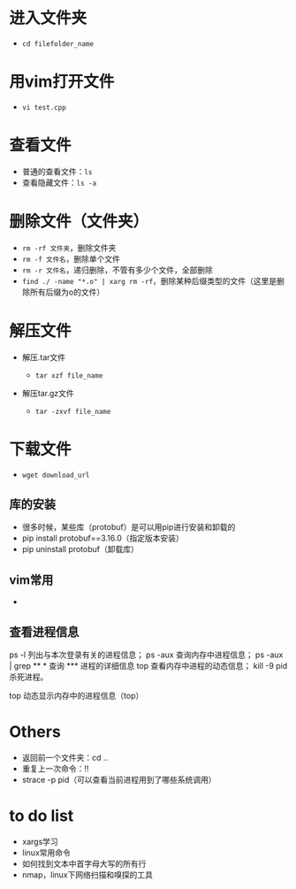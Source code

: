 # 进入文件夹

- `cd filefolder_name`







# 用vim打开文件

- `vi test.cpp`







# 查看文件

- 普通的查看文件：`ls`
- 查看隐藏文件：`ls -a`







# 删除文件（文件夹）

- `rm -rf 文件夹`，删除文件夹
- `rm -f 文件名`，删除单个文件
- `rm -r 文件名`，递归删除，不管有多少个文件，全部删除
- `find ./ -name "*.o" | xarg rm -rf`，删除某种后缀类型的文件（这里是删除所有后缀为o的文件）







# 解压文件

- 解压.tar文件
  - `tar xzf file_name`

- 解压tar.gz文件
  - `tar -zxvf file_name`








# 下载文件

- `wget download_url`



## 库的安装

- 很多时候，某些库（protobuf）是可以用pip进行安装和卸载的
- pip install protobuf==3.16.0（指定版本安装）
- pip uninstall protobuf（卸载库）





## vim常用

- 



## 查看进程信息

  ps -l  列出与本次登录有关的进程信息；
ps -aux   查询内存中进程信息；
ps -aux | grep ** *    查询  ***  进程的详细信息
  top  查看内存中进程的动态信息；
  kill -9 pid  杀死进程。

top 动态显示内存中的进程信息（top）



# Others

- 返回前一个文件夹：cd ..
- 重复上一次命令：!!
- strace -p pid（可以查看当前进程用到了哪些系统调用）







# to do list

- xargs学习
- linux常用命令
- 如何找到文本中首字母大写的所有行
- nmap，linux下网络扫描和嗅探的工具
